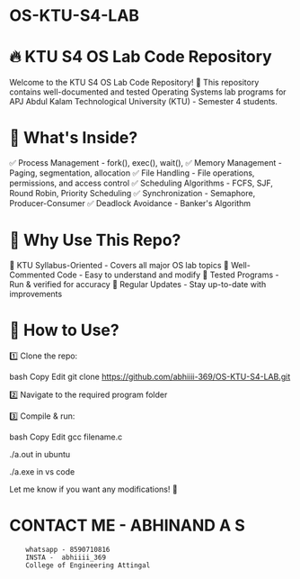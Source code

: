 # OS-KTU-S4-LAB
# 🔥 KTU S4 OS Lab Code Repository
Welcome to the KTU S4 OS Lab Code Repository! 🚀 This repository contains well-documented and tested Operating Systems lab programs for APJ Abdul Kalam Technological University (KTU) - Semester 4 students.

# 📌 What's Inside?
✅ Process Management - fork(), exec(), wait(), 
✅ Memory Management - Paging, segmentation, allocation
✅ File Handling - File operations, permissions, and access control
✅ Scheduling Algorithms - FCFS, SJF, Round Robin, Priority Scheduling
✅ Synchronization - Semaphore, Producer-Consumer
✅ Deadlock Avoidance - Banker's Algorithm


# 🎯 Why Use This Repo?
🔹 KTU Syllabus-Oriented - Covers all major OS lab topics
🔹 Well-Commented Code - Easy to understand and modify
🔹 Tested Programs - Run & verified for accuracy
🔹 Regular Updates - Stay up-to-date with improvements

# 🚀 How to Use?
1️⃣ Clone the repo:

bash
Copy
Edit
git clone https://github.com/abhiiii-369/OS-KTU-S4-LAB.git


2️⃣ Navigate to the required program folder


3️⃣ Compile & run:

bash
Copy
Edit
gcc filename.c 
  
./a.out in ubuntu

./a.exe in vs code

Let me know if you want any modifications! 🚀


#  CONTACT ME - ABHINAND A S
        whatsapp - 8590710816
        INSTA -  abhiiii_369
        College of Engineering Attingal
